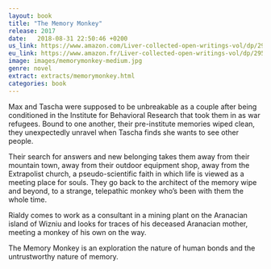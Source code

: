 ```yaml
---
layout: book
title: "The Memory Monkey"
release: 2017
date:   2018-08-31 22:50:46 +0200
us_link: https://www.amazon.com/Liver-collected-open-writings-vol/dp/2953100466
eu_link: https://www.amazon.fr/Liver-collected-open-writings-vol/dp/2953100466
image: images/memorymonkey-medium.jpg
genre: novel
extract: extracts/memorymonkey.html
categories: book
---
```

Max and Tascha were supposed to be unbreakable as a couple after being conditioned in the Institute for Behavioral Research that took them in as war refugees. Bound to one another, their pre-institute memories wiped clean, they unexpectedly unravel when Tascha finds she wants to see other people.

Their search for answers and new belonging takes them away from their mountain town, away from their outdoor equipment shop, away from the Extrapolist church, a pseudo-scientific faith in which life is viewed as a meeting place for souls. They go back to the architect of the memory wipe and beyond, to a strange, telepathic monkey who’s been with them the whole time.

Rialdy comes to work as a consultant in a mining plant on the Aranacian island of Wizniu and looks for traces of his deceased Aranacian mother, meeting a monkey of his own on the way.

The Memory Monkey is an exploration the nature of human bonds and the untrustworthy nature of memory.


<script type="application/ld+json">
{
  "@context":"http://schema.org",
  "@type":"Book",
  "name" : "The Memory Monkey",
  "author": {
    "@type":"Person",
    "name":"René Ghosh"
  },
  "url" : "https://www.amazon.com/Memory-Monkey-M-Rene-Ghosh/dp/295310044X/",
  "workExample" : [{
    "@type": "Book",
    "isbn": "978-2953100440",
    "bookEdition": "1st Edition",
    "bookFormat": "http://schema.org/Paperback",
    "potentialAction":{
    "@type":"ReadAction",
    "target":
      {
        "@type":"EntryPoint",
        "urlTemplate": "https://www.amazon.com/Memory-Monkey-M-Rene-Ghosh/dp/295310044X",
        "actionPlatform":[
          "http://schema.org/DesktopWebPlatform",
          "http://schema.org/IOSPlatform",
          "http://schema.org/AndroidPlatform"
        ]
      },
      "expectsAcceptanceOf":{
        "@type":"Offer",
        "Price":8.65,
        "priceCurrency":"USD",
        "eligibleRegion" : {
          "@type":"Country",
          "name":"US"
        },
        "availability": "http://schema.org/InStock"
      }
    }
  }]
}
</script>